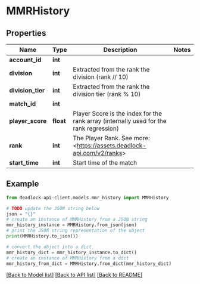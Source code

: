# MMRHistory


## Properties

Name | Type | Description | Notes
------------ | ------------- | ------------- | -------------
**account_id** | **int** |  | 
**division** | **int** | Extracted from the rank the division (rank // 10) | 
**division_tier** | **int** | Extracted from the rank the division tier (rank % 10) | 
**match_id** | **int** |  | 
**player_score** | **float** | Player Score is the index for the rank array (internally used for the rank regression) | 
**rank** | **int** | The Player Rank. See more: &lt;https://assets.deadlock-api.com/v2/ranks&gt; | 
**start_time** | **int** | Start time of the match | 

## Example

```python
from deadlock-api-client.models.mmr_history import MMRHistory

# TODO update the JSON string below
json = "{}"
# create an instance of MMRHistory from a JSON string
mmr_history_instance = MMRHistory.from_json(json)
# print the JSON string representation of the object
print(MMRHistory.to_json())

# convert the object into a dict
mmr_history_dict = mmr_history_instance.to_dict()
# create an instance of MMRHistory from a dict
mmr_history_from_dict = MMRHistory.from_dict(mmr_history_dict)
```
[[Back to Model list]](../README.md#documentation-for-models) [[Back to API list]](../README.md#documentation-for-api-endpoints) [[Back to README]](../README.md)


